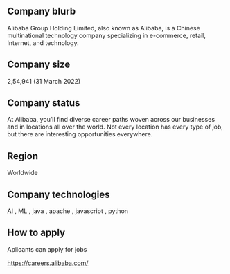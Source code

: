 ## Company blurb

Alibaba Group Holding Limited, also known as Alibaba, is a Chinese multinational technology company specializing in e-commerce, retail, Internet, and technology.

## Company size

 2,54,941 (31 March 2022)

## Company status

At Alibaba, you’ll find diverse career paths woven across our businesses and in locations all over the world. Not every location has every type of job, but there are interesting opportunities everywhere.

## Region

Worldwide

## Company technologies

AI , ML , java , apache , javascript , python 

## How to apply

Aplicants can apply for jobs

https://careers.alibaba.com/
